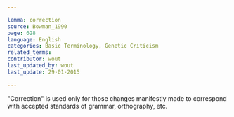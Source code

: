 ```yaml
---

lemma: correction
source: Bowman_1990
page: 628 
language: English
categories: Basic Terminology, Genetic Criticism
related_terms: 
contributor: wout
last_updated_by: wout
last_update: 29-01-2015
        
---
```


"Correction" is used only for those changes manifestly made to correspond with accepted standards of grammar, orthography, etc.

